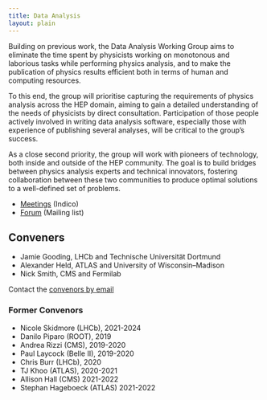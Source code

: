 ```yaml
---
title: Data Analysis
layout: plain
---
```


Building on previous work, the Data Analysis Working Group aims to eliminate
the time spent by physicists working on monotonous and laborious tasks while
performing physics analysis, and to make the publication of physics results
efficient both in terms of human and computing resources.

To this end, the group will prioritise capturing the requirements of physics
analysis across the HEP domain, aiming to gain a detailed understanding of the
needs of physicists by direct consultation. Participation of those people
actively involved in writing data analysis software, especially those with
experience of publishing several analyses, will be critical to the group’s
success.

As a close second priority, the group will work with pioneers of technology,
both inside and outside of the HEP community. The goal is to build bridges
between physics analysis experts and technical innovators, fostering
collaboration between these two communities to produce optimal solutions to a 
well-defined set of problems.

- [Meetings](https://indico.cern.ch/category/10914) (Indico)
- [Forum](https://groups.google.com/forum/#!forum/hsf-analysis-wg) (Mailing list)

## Conveners 

- Jamie Gooding, LHCb and Technische Universität Dortmund
- Alexander Held, ATLAS and University of Wisconsin–Madison
- Nick Smith, CMS and Fermilab

Contact the [convenors by email](mailto:jamie.gooding@cern.ch,alexander.held@cern.ch,nick.smith@cern.ch) <!-- markdown-link-check-disable-line -->

### Former Convenors

- Nicole Skidmore (LHCb), 2021-2024
- Danilo Piparo (ROOT), 2019
- Andrea Rizzi (CMS), 2019-2020
- Paul Laycock (Belle II), 2019-2020
- Chris Burr (LHCb), 2020
- TJ Khoo (ATLAS), 2020-2021
- Allison Hall (CMS) 2021-2022
- Stephan Hageboeck (ATLAS) 2021-2022
